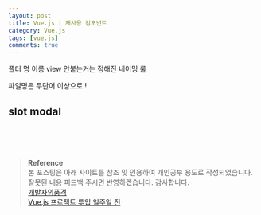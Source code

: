```yaml
---
layout: post
title: Vue.js | 재사용 컴포넌트
category: Vue.js
tags: [vue.js]
comments: true
---
```


폴더 명 이름 view 안붙는거는 정해진 네이밍 룰

파일명은 두단어 이상으로 !

## slot modal

<br>
<br>
<br>

> **Reference**  
> 본 포스팅은 아래 사이트를 참조 및 인용하여 개인공부 용도로 작성되었습니다.  
> 잘못된 내용 피드백 주시면 반영하겠습니다. 감사합니다.  
> [개발자의품격](https://www.youtube.com/c/개발자의품격)  
> [Vue.js 프로젝트 투입 일주일 전](http://www.yes24.com/Product/Goods/101926719)
